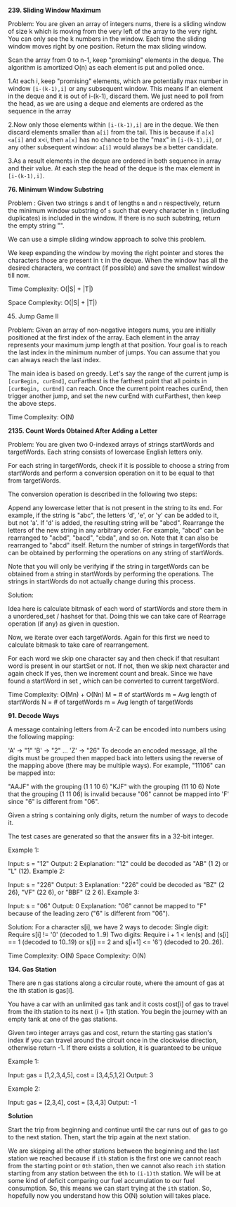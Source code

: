 **239. Sliding Window Maximum**


Problem:
You are given an array of integers nums,
there is a sliding window of size k which is moving from the very left of the array to the very right.
You can only see the k numbers in the window.
Each time the sliding window moves right by one position.
Return the max sliding window.



Scan the array from 0 to n-1, keep "promising" elements in the deque. The algorithm is amortized O(n) as each element is put and polled once.

1.At each i, keep "promising" elements, which are potentially max number in window `[i-(k-1),i]` or any subsequent window. This means
If an element in the deque and it is out of i-(k-1), discard them. We just need to poll from the head, 
as we are using a deque and elements are ordered as the sequence in the array

2.Now only those elements within `[i-(k-1),i]` are in the deque. We then discard elements smaller than `a[i]` from the tail. 
This is because if `a[x] <a[i]` and x<i, then `a[x]` has no chance to be the "max" in `[i-(k-1),i]`, 
or any other subsequent window: `a[i]` would always be a better candidate.

3.As a result elements in the deque are ordered in both sequence in array and their value. 
At each step the head of the deque is the max element in `[i-(k-1),i]`.



**76. Minimum Window Substring**

Problem :
Given two strings s and t of lengths `m` and `n` respectively, return the minimum window substring of `s`
such that every character in `t` (including duplicates) is included in the window. 
If there is no such substring, return the empty string "".


We can use a simple sliding window approach to solve this problem.

We keep expanding the window by moving the right pointer and stores the characters those are present in `t` in the deque. 
When the window has all the desired characters, we contract (if possible) and save the smallest window till now.

Time Complexity: O(|S| + |T|)

Space Complexity: O(|S| + |T|)

45. Jump Game II

Problem:
Given an array of non-negative integers nums, you are initially positioned at the first index of the array.
Each element in the array represents your maximum jump length at that position.
Your goal is to reach the last index in the minimum number of jumps.
You can assume that you can always reach the last index.


The main idea is based on greedy. Let's say the range of the current jump is `[curBegin, curEnd]`, 
curFarthest is the farthest point that all points in `[curBegin, curEnd]` can reach. 
Once the current point reaches curEnd, then trigger another jump, and set the new curEnd with curFarthest, 
then keep the above steps.

Time Complexity: O(N)


**2135. Count Words Obtained After Adding a Letter**

Problem:
You are given two 0-indexed arrays of strings startWords and targetWords. Each string consists of lowercase English letters only.

For each string in targetWords, check if it is possible to choose a string from startWords and perform a conversion operation on it to be equal to that from targetWords.

The conversion operation is described in the following two steps:

Append any lowercase letter that is not present in the string to its end.
For example, if the string is "abc", the letters 'd', 'e', or 'y' can be added to it, but not 'a'. If 'd' is added, the resulting string will be "abcd".
Rearrange the letters of the new string in any arbitrary order.
For example, "abcd" can be rearranged to "acbd", "bacd", "cbda", and so on. Note that it can also be rearranged to "abcd" itself.
Return the number of strings in targetWords that can be obtained by performing the operations on any string of startWords.

Note that you will only be verifying if the string in targetWords can be obtained from a string in startWords by performing the operations. The strings in startWords do not actually change during this process.



Solution:

Idea here is calculate bitmask of each word of startWords and store them in a unordered_set / hashset for that.
Doing this we can take care of Rearrage operation (if any) as given in question.

Now, we iterate over each targetWords. Again for this first we need to calculate bitmask to take care of rearrangement.

For each word we skip one character say and then check if that resultant word is present in our startSet or not.
If not, then we skip next character and again check
If yes, then we increment count and break.
Since we have found a startWord in set ,
which can be converted to current targetWord.

Time Complexity: O(Mn) + O(Nn)
M = # of startWords
m = Avg length of startWords
N = # of targetWords
m = Avg length of targetWords




**91. Decode Ways**

A message containing letters from A-Z can be encoded into numbers using the following mapping:

'A' -> "1"
'B' -> "2"
...
'Z' -> "26"
To decode an encoded message, all the digits must be grouped then mapped back into letters using the reverse of the mapping above (there may be multiple ways). For example, "11106" can be mapped into:

"AAJF" with the grouping (1 1 10 6)
"KJF" with the grouping (11 10 6)
Note that the grouping (1 11 06) is invalid because "06" cannot be mapped into 'F' since "6" is different from "06".

Given a string s containing only digits, return the number of ways to decode it.

The test cases are generated so that the answer fits in a 32-bit integer.

Example 1:

Input: s = "12"
Output: 2
Explanation: "12" could be decoded as "AB" (1 2) or "L" (12).
Example 2:

Input: s = "226"
Output: 3
Explanation: "226" could be decoded as "BZ" (2 26), "VF" (22 6), or "BBF" (2 2 6).
Example 3:

Input: s = "06"
Output: 0
Explanation: "06" cannot be mapped to "F" because of the leading zero ("6" is different from "06").



Solution:
For a character s[i], we have 2 ways to decode:
Single digit: Require s[i] != '0' (decoded to 1..9)
Two digits: Require i + 1 < len(s) and (s[i] == 1 (decoded to 10..19) or s[i] == 2 and s[i+1] <= '6') (decoded to 20..26).

Time Complexity: O(N)
Space Complexity: O(N)


**134. Gas Station**

There are n gas stations along a circular route, where the amount of gas at the ith station is gas[i].

You have a car with an unlimited gas tank and it costs cost[i] of gas to travel from the ith station to its next (i + 1)th station. You begin the journey with an empty tank at one of the gas stations.

Given two integer arrays gas and cost, return the starting gas station's index if you can travel around the circuit once in the clockwise direction, otherwise return -1. If there exists a solution, it is guaranteed to be unique

Example 1:

Input: gas = [1,2,3,4,5], cost = [3,4,5,1,2]
Output: 3

Example 2:

Input: gas = [2,3,4], cost = [3,4,3]
Output: -1

**Solution**

Start the trip from beginning and continue until the car runs out of gas
to go to the next station. Then, start the trip again at the next station.


We are skipping all the other stations between the beginning and 
the last station we reached because if `ith` station is the first one we cannot reach 
from the starting point or `0th` station, then we cannot also reach `ith` station starting from any
station between the `0th` to `(i-1)th` station. We will be at some kind of deficit comparing our 
fuel accumulation to our fuel consumption. So, this means we can start trying 
at the `ith` station. So, hopefully now you understand how this O(N) solution will takes place.

